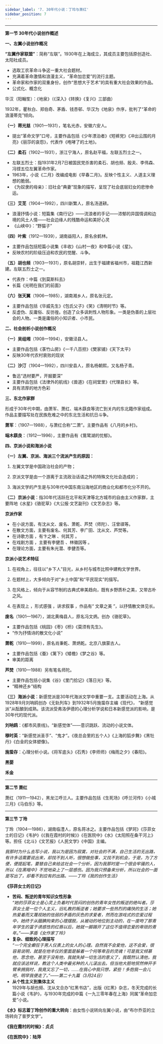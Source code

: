 ```yaml
---
sidebar_label: '7. 30年代小说：丁玲与萧红'
sidebar_position: 7
---
```


***

**第一节 30年代小说创作概述**

**一、左翼小说创作概况**

**“左翼作家联盟”**：简称“左联”。1930年在上海成立，其成员主要包括原创造社、太阳社成员。
- 选取工农革命斗争这一重大社会题材。
- 充满着革命激情和浪漫主义，“革命加恋爱”的流行主题。
- 革命家和作家的双重身份，创作“思想大于艺术”的具有重大社会效果的作品。
- 公式化、概念化

华汉（阳翰笙）：《地泉》（《深入》《转换》《复兴》三部曲）

1932年，瞿秋白、郑伯奇、茅盾、钱杏邨、华汉为《地泉》作序，批判了“革命的浪漫蒂克”倾向。

**（一）蒋光慈**（1901—1931），笔名光赤，安徽六安人。
- 提出“革命文学”口号，主要作品包括《少年漂泊者》《短裤党》《冲出云围的月亮》《丽莎的哀怨》，代表作《咆哮了的土地》。

**（二）柔石**（1902—1931），浙江宁海人，原名赵平福，左联五烈士之一。
- 左联五烈士：指1931年2月7日被国民党杀害的柔石、胡也频、殷夫、李伟森、冯铿五位左翼革命作家。
- 1963年，小说《二月》改编成电影《早春二月》。反映个性主义、人道主义理想的脆弱。
- 《为奴隶的母亲》：旧社会“典妻”现象的描写，呈现了社会底层妇女的悲惨命运。

**（三）艾芜**（1904—1992），四川新繁人，原名汤道耕。
- 浪漫抒情小说：短篇集《南行记》——流浪者的手记——浓郁的异国情调和边境的风土人情——社会边缘人的残酷命运和美好心灵
- 《山峡中》：“野猫子”

**（四）叶紫**（1912—1939），湖南益阳人，原名余鹤林。
- 主要作品包括短篇小说集《丰收》《山村一夜》和中篇小说《星》。
- 反映农村的阶级压迫和农民的觉醒、斗争。

**（五）胡也频**（1903—1931），原名胡崇轩，出生于福建省福州市，祖籍江西新建。左联五烈士之一。

- 代表作：中篇《到莫斯科去》
- 长篇《光明在我们的前面》

**（六）张天翼**（1906—1985），湖南湘乡人，原名张元定。

- 主要作品包括《华威先生》《包氏父子》《笑》《清明时节》等。
- 反虚伪、反庸俗、反彷徨。创造了众多讽刺性人物形象。一类是伪善的上层社会的人物。一类是庸俗的小知识者、小市民。

**二、社会剖析小说创作概况**

**（一）吴组缃**（1908—1994），安徽泾县人。
- 主要作品包括《菉竹山房》《一千八百担》《樊家铺》《天下太平》
- 反映30年代农村衰败的现状

**（二）沙汀**（1904—1992），四川安县人，原名杨朝熙，又名杨子青。
- 鲁迅“选材要严，开掘要深”
- 主要作品包括《法律外的航线》《兽道》《在祠堂里》《代理县长》等。
- 具有浓厚的地方色彩

**三、东北作家群**

形成于30年代中期，由萧军、萧红、端木蕻良等流亡到关内的东北籍作家组成。作品主要描写处在民族危难之中的东北生活和抗日斗争。

**萧军**：（1907—1988），与萧红合称“二萧”。主要作品有《八月的乡村》。

**端木蕻良**：（1912—1996），主要作品有《鴜鹭湖的忧郁》。

**四、京派小说和海派小说**

**（一）左翼、京派、海派三个流派产生的原因：**

1. 左翼文学是中国政治社会的产物；

2. 京派文学是由一个游离于主流政治话语之外的特殊文化社会造成的；

3. 海派文学的产生是与30年代中国东南沿海地区的商业化和都市化分不开的。

**（二）京派小说**：指30年代活跃在北平和天津等北方城市的自由主义作家群，主要阵地《水星》《骆驼草》《大公报·文艺副刊》《文艺杂志》等。

**京派作家**

- 在小说方面，有沈从文、废名、萧乾、芦焚（师陀）、汪曾祺等。
- 在散文方面，主要有废名、何其芳、李广田、沈从文、芦焚等。
- 在诗歌方面 ，有卞之琳 、何其芳 。
- 在戏剧方面 ，主要有李健吾 、林徽因等 。
- 在理论方面，主要有朱光潜、李健吾等。 

**京派小说艺术特征**

1. 在视角上，往往以“乡下人”目光，从乡村与城市比照中建构文学世界。

2. 在题材上，大多倾向于对“乡土中国”和“平民现实”的描写。

3. 在风格上，倾向于从容节制的古典式审美趋向，既有乡野质朴之美，又带古朴之风。

4. 在表现上 ，形式感强 ，讲求叙事 ，作品有“ 文章之美 ”，以抒情散文体见长。 

**废名**（1901—1967），湖北黄梅县人，原名冯文炳。创办《骆驼草》。

- 主要作品包括《桃园》《枣》《桥》《莫须有先生》。
- “作为抒情诗的散文化小说”

**萧乾**（1910—1999），原名肖秉乾、萧炳乾。北京八旗蒙古人。

- 主要作品包括《蚕》《篱下》《矮檐》《梦之谷》等。
- 审美的距离

**芦焚**（1910—1988）另有笔名师陀。

- 主要作品包括小说集《谷》《里门拾记》《落日光》等。
- “精神还乡”结构

**（三）海派小说**：新感觉派是30年代海派文学中重要一支。主要活动在上海。从1928年9月刘呐鸥创办《无轨列车》到1932年5月施蛰存主编《现代》， “新感觉派”从酝酿到成熟。该流派受弗洛伊德的心理分析学说和日本新感觉派的影响，是30年代的现代派。

**刘呐鸥**：《都市风景线》。“新感觉体”——意识跳跃、流动的小说文体。

**穆时英**：“新感觉派圣手”、“鬼才”。《夜总会里的五个人》《上海的狐步舞》《黑牡丹》《白金的女体塑像》。

**施蛰存**：心理分析小说。《将军底头》《石秀》《李师师》《梅雨之夕》《春阳》。

**黑婴**

**禾金**

*** 

**第二节 萧红**

萧红（1911—1942），黑龙江呼兰人。主要作品包括《生死场》《呼兰河传》《小城三月》《马伯乐》等。

***

**第三节 丁玲**

丁玲（1904—1986），湖南临澧人，原名蒋冰之。主要作品包括《梦珂》《莎菲女士的日记》《韦护》《《我在霞村的时候》》《在医院中》《水》《太阳照在桑干河上》等。担任《北斗》《文艺报》《人民文学》《中国》主编。

*我那时为什么去写小说，我以为是因为寂寞，对社会的不满，自己生活的无出路，有许多话需要说出来，却找不到人听，很想做些事，又找不到机会，于是，为了方便，便提起笔，要替自己来给这社会一个分析，因为我那时是一个很会牢骚的人，所以《在黑暗中》不觉地染上了一层感伤。因为我只预备来分析，所以社会的一面是写出了，却看不到应有的出路。——丁玲《我的创作生活》*

**《莎菲女士的日记》**
- **苦闷、叛逆的青年知识女性形象**  
*“她的莎菲女士是心灵上负着时代苦闷的创伤的青年女性的叛逆的绝叫者。莎菲女士是一位个人主义，旧礼教的叛逆者；她要求一些热烈的痛快的生活；她热爱着而又蔑视她的怯弱的矛盾的灰色的求爱者，然而在游戏式的恋爱过程中，她终于从腼腆拘束的心理摆脱，从被动的地位到主动的，在一度吻了那青年学生的富于诱惑性的红唇以后，她就一脚踢开了这位不值得恋爱的卑琐的青年。”——茅盾《女作家丁玲》*
- **复杂、细致的心理描写**  
*“一个完全癫狂于男人仪表上的女人的心理。自然我不会爱他，这不会爱，很容易说明，就是在他丰仪的里面是躲着一个何等卑丑的灵魂！可是我又倾慕他，思念他，甚至于没有他，我就失掉一切生活的意义了，我既然认清他，我就应该这样说，教这个人类中最劣种的人儿滚出去。但当他大胆地贸然伸开手臂来拥我时，我竟又忘了一切，……在我心中我只想，紧些！多抱我一会儿吧，明早我便走了。”——第二十九篇（3月24日）*
- **从个性主义到集体主义**  
1929年与胡也频、沈从文合办“红黑书店”，出版《红黑》杂志，冬天完成的长篇小说《韦护》，与1930年完成的中篇《一九三零年春在上海》同属“革命加恋爱”小说。

**《水》标志着丁玲创作的重大转向**：由女性小说转向左翼小说，由“布尔乔亚的立场转向了普罗文学”。

**《我在霞村的时候》：贞贞**

**《在医院中》：陆萍**